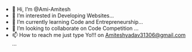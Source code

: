 - 👋 Hi, I’m @Ami-Amitesh
- 👀 I’m interested in Developing Websites...
- 🌱 I’m currently learning Code and Entrepreneurship...
- 💞️ I’m looking to collaborate on Code Competition ...
- 📫 How to reach me just type Yo!!! on Amiteshyadav31306@gmail.com ...

<!---
Ami-Amitesh/Ami-Amitesh is a ✨ special ✨ repository because its `README.md` (this file) appears on your GitHub profile.
You can click the Preview link to take a look at your changes.
--->
